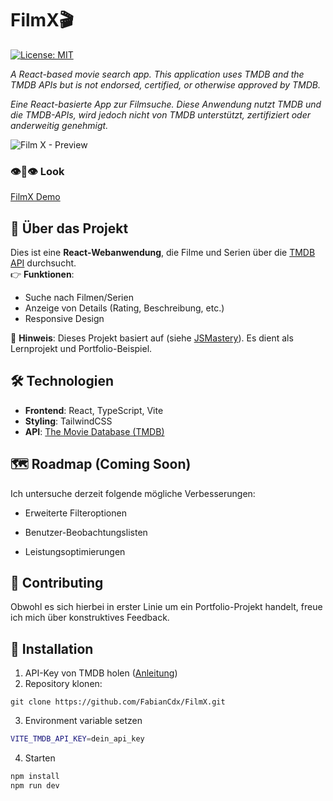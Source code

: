 # FilmX🎬

[![License: MIT](https://img.shields.io/badge/License-MIT-blue.svg)](https://opensource.org/licenses/MIT)  

*A React-based movie search app.
This application uses TMDB and the TMDB APIs but is not endorsed, certified, or otherwise approved by TMDB.*

*Eine React-basierte App zur Filmsuche.
Diese Anwendung nutzt TMDB und die TMDB-APIs, wird jedoch nicht von TMDB unterstützt, zertifiziert oder anderweitig genehmigt.*

![Film X - Preview](./public/preview.gif)

### 👁️👄👁️ Look

[FilmX Demo](https://film-x-delta.vercel.app/)

## 📌 Über das Projekt
Dies ist eine **React-Webanwendung**, die Filme und Serien über die [TMDB API](https://www.themoviedb.org/documentation/api) durchsucht.  
👉 **Funktionen**:
- Suche nach Filmen/Serien
- Anzeige von Details (Rating, Beschreibung, etc.)
- Responsive Design

🔹 **Hinweis**: Dieses Projekt basiert auf (siehe [JSMastery](https://www.youtube.com/watch?v=dCLhUialKPQ&t=1034s)). Es dient als Lernprojekt und Portfolio-Beispiel.

## 🛠 Technologien
- **Frontend**: React, TypeScript, Vite  
- **Styling**: TailwindCSS
- **API**: [The Movie Database (TMDB)](https://www.themoviedb.org/)  

## 🗺 Roadmap (Coming Soon)

Ich untersuche derzeit folgende mögliche Verbesserungen:

  - Erweiterte Filteroptionen

  - Benutzer-Beobachtungslisten

  - Leistungsoptimierungen

## 🤝 Contributing

Obwohl es sich hierbei in erster Linie um ein Portfolio-Projekt handelt, freue ich mich über konstruktives Feedback.

## 🚀 Installation
1. API-Key von TMDB holen ([Anleitung](https://developers.themoviedb.org/3/getting-started/introduction))
2. Repository klonen:
  ```git bash
  git clone https://github.com/FabianCdx/FilmX.git
  ```
3. Environment variable setzen
  ```bash
  VITE_TMDB_API_KEY=dein_api_key 
  ```
4. Starten
```bash
npm install
npm run dev
```
